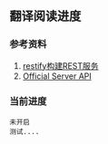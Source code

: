 ## 翻译阅读进度

### 参考资料

1. [restify构建REST服务](http://blog.fens.me/nodejs-restify/)
1. [Official Server API](http://restify.com/docs/server-api/)

### 当前进度
	
	未开启
	测试....

	
	
	
	